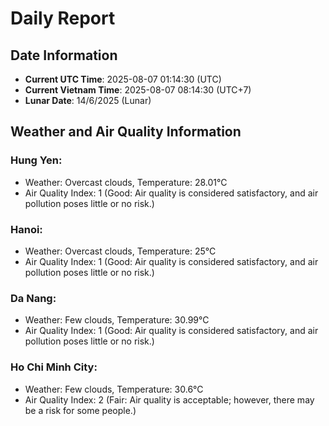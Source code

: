 # Daily Report
## Date Information
- **Current UTC Time**: 2025-08-07 01:14:30 (UTC)
- **Current Vietnam Time**: 2025-08-07 08:14:30 (UTC+7)
- **Lunar Date**: 14/6/2025 (Lunar)

## Weather and Air Quality Information

### Hung Yen:
- Weather: Overcast clouds, Temperature: 28.01°C
- Air Quality Index: 1 (Good: Air quality is considered satisfactory, and air pollution poses little or no risk.)

### Hanoi:
- Weather: Overcast clouds, Temperature: 25°C
- Air Quality Index: 1 (Good: Air quality is considered satisfactory, and air pollution poses little or no risk.)

### Da Nang:
- Weather: Few clouds, Temperature: 30.99°C
- Air Quality Index: 1 (Good: Air quality is considered satisfactory, and air pollution poses little or no risk.)

### Ho Chi Minh City:
- Weather: Few clouds, Temperature: 30.6°C
- Air Quality Index: 2 (Fair: Air quality is acceptable; however, there may be a risk for some people.)
